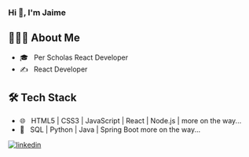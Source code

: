 ### Hi 👋, I'm Jaime 

<h2> 👨🏽‍💻 About Me </h2>

- 🎓 &nbsp; Per Scholas React Developer
- ✍️ &nbsp; React Developer

<h2>🛠 Tech Stack</h2>

- 🌐 &nbsp; HTML5 | CSS3 | JavaScript | React | Node.js | more on the way...
- 🌱 &nbsp; SQL | Python | Java | Spring Boot more on the way...


[![linkedin](https://img.shields.io/badge/linkedin-0A66C2?style=for-the-badge&logo=linkedin&logoColor=white)](https://www.linkedin.com/in/jaime-d-rodriguez/)
